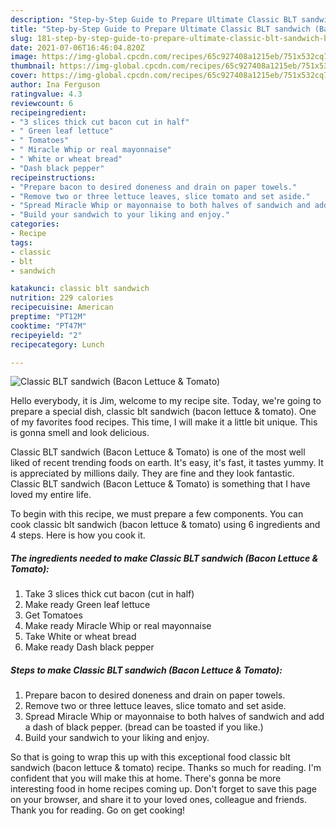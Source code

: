 ```yaml
---
description: "Step-by-Step Guide to Prepare Ultimate Classic BLT sandwich (Bacon Lettuce & Tomato)"
title: "Step-by-Step Guide to Prepare Ultimate Classic BLT sandwich (Bacon Lettuce & Tomato)"
slug: 181-step-by-step-guide-to-prepare-ultimate-classic-blt-sandwich-bacon-lettuce-and-amp-tomato
date: 2021-07-06T16:46:04.820Z
image: https://img-global.cpcdn.com/recipes/65c927408a1215eb/751x532cq70/classic-blt-sandwich-bacon-lettuce-tomato-recipe-main-photo.jpg
thumbnail: https://img-global.cpcdn.com/recipes/65c927408a1215eb/751x532cq70/classic-blt-sandwich-bacon-lettuce-tomato-recipe-main-photo.jpg
cover: https://img-global.cpcdn.com/recipes/65c927408a1215eb/751x532cq70/classic-blt-sandwich-bacon-lettuce-tomato-recipe-main-photo.jpg
author: Ina Ferguson
ratingvalue: 4.3
reviewcount: 6
recipeingredient:
- "3 slices thick cut bacon cut in half"
- " Green leaf lettuce"
- " Tomatoes"
- " Miracle Whip or real mayonnaise"
- " White or wheat bread"
- "Dash black pepper"
recipeinstructions:
- "Prepare bacon to desired doneness and drain on paper towels."
- "Remove two or three lettuce leaves, slice tomato and set aside."
- "Spread Miracle Whip or mayonnaise to both halves of sandwich and add a dash of black pepper. (bread can be toasted if you like.)"
- "Build your sandwich to your liking and enjoy."
categories:
- Recipe
tags:
- classic
- blt
- sandwich

katakunci: classic blt sandwich 
nutrition: 229 calories
recipecuisine: American
preptime: "PT12M"
cooktime: "PT47M"
recipeyield: "2"
recipecategory: Lunch

---
```



![Classic BLT sandwich (Bacon Lettuce & Tomato)](https://img-global.cpcdn.com/recipes/65c927408a1215eb/751x532cq70/classic-blt-sandwich-bacon-lettuce-tomato-recipe-main-photo.jpg)

Hello everybody, it is Jim, welcome to my recipe site. Today, we're going to prepare a special dish, classic blt sandwich (bacon lettuce & tomato). One of my favorites food recipes. This time, I will make it a little bit unique. This is gonna smell and look delicious.

Classic BLT sandwich (Bacon Lettuce & Tomato) is one of the most well liked of recent trending foods on earth. It's easy, it's fast, it tastes yummy. It is appreciated by millions daily. They are fine and they look fantastic. Classic BLT sandwich (Bacon Lettuce & Tomato) is something that I have loved my entire life.




To begin with this recipe, we must prepare a few components. You can cook classic blt sandwich (bacon lettuce & tomato) using 6 ingredients and 4 steps. Here is how you cook it.

<!--inarticleads1-->

##### The ingredients needed to make Classic BLT sandwich (Bacon Lettuce & Tomato):

1. Take 3 slices thick cut bacon (cut in half)
1. Make ready  Green leaf lettuce
1. Get  Tomatoes
1. Make ready  Miracle Whip or real mayonnaise
1. Take  White or wheat bread
1. Make ready Dash black pepper




<!--inarticleads2-->

##### Steps to make Classic BLT sandwich (Bacon Lettuce & Tomato):

1. Prepare bacon to desired doneness and drain on paper towels.
1. Remove two or three lettuce leaves, slice tomato and set aside.
1. Spread Miracle Whip or mayonnaise to both halves of sandwich and add a dash of black pepper. (bread can be toasted if you like.)
1. Build your sandwich to your liking and enjoy.




So that is going to wrap this up with this exceptional food classic blt sandwich (bacon lettuce & tomato) recipe. Thanks so much for reading. I'm confident that you will make this at home. There's gonna be more interesting food in home recipes coming up. Don't forget to save this page on your browser, and share it to your loved ones, colleague and friends. Thank you for reading. Go on get cooking!
